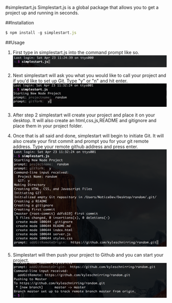 #simplestart.js
Simplestart.js is a global package that allows you to get a project up and running in seconds.

##Installation
```javascript
$ npm install -g simplestart.js
```

##Usage
1. First type in simplestart.js into the command prompt like so.
![alt tag](https://raw.githubusercontent.com/kyleschnirring/simplestart/master/images/startsimple.png)

2. Next simplestart will ask you what you would like to call your project and if you'd like to set up Git. Type "y" or "n"
  and hit enter.         
![alt tag](https://raw.githubusercontent.com/kyleschnirring/simplestart/master/images/projectGit.png)

3. After step 2 simplestart will create your project and place it on your desktop. It will also create an html,css,js,README
  and gitignore and place them in your project folder.

4. Once that is all said and done, simplestart will begin to initiate Git. It will also create your first commit
  and prompt you for your git remote address. Type your remote github address and press enter.  
![alt tag](https://raw.githubusercontent.com/kyleschnirring/simplestart/master/images/gitremote.png)

5. Simplestart will then push your project to Github and you can start your project.
![alt tag](https://raw.githubusercontent.com/kyleschnirring/simplestart/master/images/push.png)
